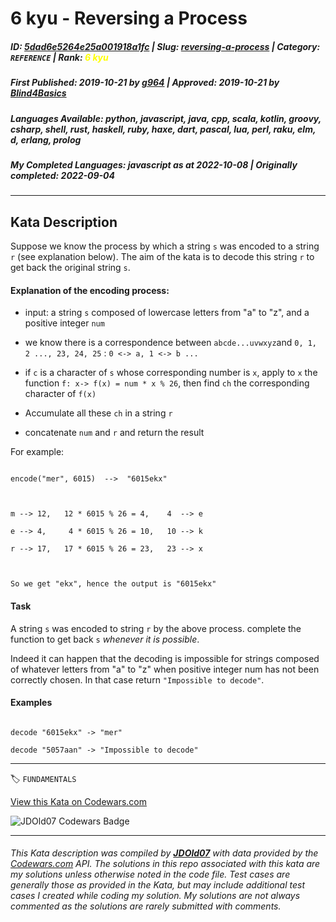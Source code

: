 # 6 kyu - Reversing a Process

##### **ID**: [5dad6e5264e25a001918a1fc](https://www.codewars.com/kata/5dad6e5264e25a001918a1fc) | **Slug**: [reversing-a-process](https://www.codewars.com/kata/5dad6e5264e25a001918a1fc) | **Category**: `REFERENCE` | **Rank**: <span style="color:yellow">6 kyu</span>

##### **First Published**: 2019-10-21 ***by*** [g964](https://www.codewars.com/users/g964) | **Approved**: 2019-10-21 ***by*** [Blind4Basics](https://www.codewars.com/users/Blind4Basics)

##### **Languages Available**: python, javascript, java, cpp, scala, kotlin, groovy, csharp, shell, rust, haskell, ruby, haxe, dart, pascal, lua, perl, raku, elm, d, erlang, prolog

##### **My Completed Languages**: javascript ***as at*** 2022-10-08 | **Originally completed**: 2022-09-04

---

## Kata Description


Suppose we know the process by which a string `s` was encoded to a string `r` (see explanation below). The aim of the kata is to decode this string `r` to get back the original string `s`.





#### Explanation of the encoding process:



- input: a string `s` composed of lowercase letters from "a" to "z", and a positive integer `num`

- we know there is a correspondence between `abcde...uvwxyz`and `0, 1, 2 ..., 23, 24, 25` : `0 <-> a, 1 <-> b ...`

- if `c` is a character of `s` whose corresponding number is `x`, apply to `x` the function `f: x-> f(x) = num * x % 26`, then find `ch` the corresponding character of `f(x)`

- Accumulate all these `ch` in a string `r`

- concatenate `num` and `r` and return the result



For example:



```

encode("mer", 6015)  -->  "6015ekx"



m --> 12,   12 * 6015 % 26 = 4,    4  --> e

e --> 4,     4 * 6015 % 26 = 10,   10 --> k

r --> 17,   17 * 6015 % 26 = 23,   23 --> x



So we get "ekx", hence the output is "6015ekx"

```





#### Task



A string `s` was encoded to string `r` by the above process. complete the function to get back `s` *whenever it is possible*.



Indeed it can happen that the decoding is impossible for strings composed of whatever letters from "a" to "z" when positive integer num has not been correctly chosen. In that case return `"Impossible to decode"`.





#### Examples



```

decode "6015ekx" -> "mer"

decode "5057aan" -> "Impossible to decode"

```



---


🏷 `FUNDAMENTALS`


[View this Kata on Codewars.com](https://www.codewars.com/kata/5dad6e5264e25a001918a1fc)

![](https://www.codewars.com/users/jdold07/badges/large "JDOld07 Codewars Badge")

---

###### *This Kata description was compiled by [**JDOld07**](https://tpstech.dev) with data provided by the [Codewars.com](https://www.codewars.com) API.  The solutions in this repo associated with this kata are my solutions unless otherwise noted in the code file.  Test cases are generally those as provided in the Kata, but may include additional test cases I created while coding my solution.  My solutions are not always commented as the solutions are rarely submitted with comments.*
